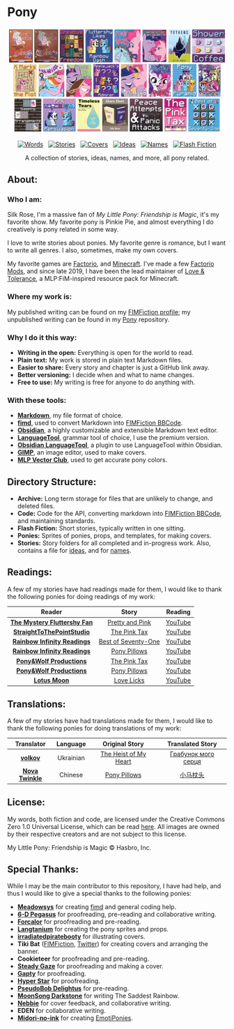 # Pony
![banner]

<p align="center">
	<a href="https://github.com/SilkRose/Pony#statistics" title="GitHub"><img src="https://img.shields.io/badge/dynamic/json?url=https%3A%2F%2Fpony.silkrose.dev%2Fapi%2Fv1%2Fpony.json&query=%24.words&style=flat-square&label=Words&labelColor=%23A46BBD&color=%23CC9CDF" alt="Words"></a>
	&nbsp;
	<a href="https://github.com/SilkRose/Pony/tree/mane/stories" title="GitHub"><img src="https://img.shields.io/badge/dynamic/json?url=https%3A%2F%2Fpony.silkrose.dev%2Fapi%2Fv1%2Fpony.json&query=%24.stories&style=flat-square&label=Stories&labelColor=%23E9D461&color=%23FAF5AB" alt="Stories"></a>
	&nbsp;
	<a href="https://github.com/SilkRose/Pony#statistics" title="GitHub"><img src="https://img.shields.io/badge/dynamic/json?url=https%3A%2F%2Fpony.silkrose.dev%2Fapi%2Fv1%2Fpony.json&query=%24.covers&style=flat-square&label=Covers&labelColor=%23BDC1C2&color=%23EAEEF0" alt="Covers"></a>
	&nbsp;
	<a href="https://github.com/SilkRose/Pony/blob/mane/stories/ideas.md" title="GitHub"><img src="https://img.shields.io/badge/dynamic/json?url=https%3A%2F%2Fpony.silkrose.dev%2Fapi%2Fv1%2Fpony.json&query=%24.ideas&style=flat-square&label=Ideas&labelColor=%23E880B0&color=%23F5B7D0" alt="Ideas"></a>
	&nbsp;
	<a href="https://github.com/SilkRose/Pony/blob/mane/stories/names.md" title="GitHub"><img src="https://img.shields.io/badge/dynamic/json?url=https%3A%2F%2Fpony.silkrose.dev%2Fapi%2Fv1%2Fpony.json&query=%24.names&style=flat-square&label=Names&labelColor=%23EF6F2F&color=%23FABA62" alt="Names"></a>
	&nbsp;
	<a href="https://github.com/SilkRose/Pony/tree/mane/flash-fiction" title="GitHub"><img src="https://img.shields.io/badge/dynamic/json?url=https%3A%2F%2Fpony.silkrose.dev%2Fapi%2Fv1%2Fpony.json&query=%24.flash_fiction&style=flat-square&label=Flash%20Fiction&labelColor=%236BABDA&color=%239BDBF5" alt="Flash Fiction"></a>
</p>

<p align="center">
	A collection of stories, ideas, names, and more, all pony related.
</p>

## About:

### Who I am:
Silk Rose, I'm a massive fan of *My Little Pony: Friendship is Magic*, it's my favorite show. My favorite pony is Pinkie Pie, and almost everything I do creatively is pony related in some way.

I love to write stories about ponies. My favorite genre is romance, but I want to write all genres. I also, sometimes, make my own covers.

My favorite games are [Factorio], and [Minecraft]. I've made a few [Factorio Mods], and since late 2019, I have been the lead maintainer of [Love & Tolerance], a MLP:FiM-inspired resource pack for Minecraft.

### Where my work is:
My published writing can be found on my [FIMFiction profile][Silk Rose FIMFiction]; my unpublished writing can be found in my [Pony] repository.

### Why I do it this way:
- **Writing in the open:** Everything is open for the world to read.
- **Plain text:** My work is stored in plain text Markdown files.
- **Easier to share:** Every story and chapter is just a GitHub link away.
- **Better versioning:** I decide when and what to name changes.
- **Free to use:** My writing is free for anyone to do anything with.

### With these tools:
- **[Markdown]**, my file format of choice.
- **[fimd]**, used to convert Markdown into [FIMFiction BBCode].
- **[Obsidian]**, a highly customizable and extensible Markdown text editor.
- **[LanguageTool]**, grammar tool of choice, I use the premium version.
- **[Obsidian LanguageTool]**, a plugin to use LanguageTool within Obsidian.
- **[GIMP]**, an image editor, used to make covers.
- **[MLP Vector Club]**, used to get accurate pony colors.

## Directory Structure:
- **Archive:** Long term storage for files that are unlikely to change, and deleted files.
- **Code:** Code for the API, converting markdown into [FIMFiction BBCode], and maintaining standards.
- **Flash Fiction:** Short stories, typically written in one sitting.
- **Ponies:** Sprites of ponies, props, and templates, for making covers.
- **Stories:** Story folders for all completed and in-progress work. Also, contains a file for [ideas][Ideas File], and for [names][Names File].

## Readings:
A few of my stories have had readings made for them, I would like to thank the following ponies for doing readings of my work:

| Reader | Story | Reading |
| :---: | :---: | :---: |
| **[The Mystery Fluttershy Fan]** | [Pretty and Pink] | [YouTube][Pretty and Pink reading] |
| **[StraightToThePointStudio]** | [The Pink Tax] | [YouTube][The Pink Tax reading one] |
| **[Rainbow Infinity Readings]** | [Best of Seventy-One] | [YouTube][Best of Seventy-One reading] |
| **[Rainbow Infinity Readings]** | [Pony Pillows] | [YouTube][Pony Pillows reading] |
| **[Pony&Wolf Productions]** | [The Pink Tax] | [YouTube][The Pink Tax reading two] |
| **[Pony&Wolf Productions]** | [Pony Pillows] | [YouTube][Pony Pillows reading two] |
| **[Lotus Moon]** | [Love Licks] | [YouTube][Love Licks reading] |

## Translations:
A few of my stories have had translations made for them, I would like to thank the following ponies for doing translations of my work:

| Translator | Language | Original Story | Translated Story |
| :---: | :---: | :---: | :---: |
| **[volkov]** | Ukrainian | [The Heist of My Heart] | [Грабунок мого серця][The Heist of My Heart Ukrainian] |
| **[Nova Twinkle]** | Chinese | [Pony Pillows] | [小马枕头][Pony Pillows Chinese] |

## License:
My words, both fiction and code, are licensed under the Creative Commons Zero 1.0 Universal License, which can be read [here][license]. All images are owned by their respective creators and are not subject to this license.

My Little Pony: Friendship is Magic © Hasbro, Inc.

## Special Thanks:
While I may be the main contributor to this repository, I have had help, and thus I would like to give a special thanks to the following ponies:

- **[Meadowsys]** for creating [fimd] and general coding help.
- **[6-D Pegasus]** for proofreading, pre-reading and collaborative writing.
- **[Forcalor]** for proofreading and pre-reading.
- **[Langtanium]** for creating the pony sprites and props.
- **[irradiatedpiratebooty]** for illustrating covers.
- **Tiki Bat** ([FIMFiction][Tiki Bat FIMFiction], [Twitter][Tiki Bat Twitter]) for creating covers and arranging the banner.
- **Cookieteer** for proofreading and pre-reading.
- **[Steady Gaze]** for proofreading and making a cover.
- **[Gapty]** for proofreading.
- **[Hyper Star]** for proofreading.
- **[PseudoBob Delightus]** for pre-reading.
- **[MoonSong Darkstone]** for writing The Saddest Rainbow.
- **[Nebbie]** for cover feedback, and collaborative writing.
- **EDEN** for collaborative writing.
- **[Midori-no-ink]** for creating [EmotiPonies].

<!-- Links go below this point. -->
[Pony]: https://github.com/SilkRose/Pony "GitHub"

[fimd]: https://github.com/Meadowsys/fimd "GitHub"
[FIMFiction BBCode]: https://www.fimfiction.net/articles/bbcode "FIMFiction"
[EmotiPonies]: https://www.deviantart.com/midori-no-ink/art/EmotiPonies-209617524 "DeviantArt"

[Silk Rose FIMFiction]: https://www.fimfiction.net/user/237915/Silk+Rose "FIMFiction"

[Love & Tolerance]: https://love-tolerance.com/ "Love & Tolerance"

[Factorio]: https://www.factorio.com/ "Factorio"
[Factorio Mods]: https://mods.factorio.com/user/SilkRose "Factorio Mods"
[Minecraft]: https://www.minecraft.net/ "Minecraft"

[Markdown]: https://www.markdownguide.org/ "Markdown Guide"
[Obsidian]: https://obsidian.md/ "Obsidian"
[LanguageTool]: https://languagetool.org/ "LanguageTool"
[Obsidian LanguageTool]: https://github.com/Clemens-E/obsidian-languagetool-plugin "GitHub"
[GIMP]: https://www.gimp.org/ "GIMP"
[MLP Vector Club]: https://mlpvector.club/ "MLP Vector Club"

[license]: ./LICENSE.md
[Ideas File]: ./stories/ideas.md
[Names File]: ./stories/names.md

[Meadowsys]: https://github.com/Meadowsys "GitHub"
[6-D Pegasus]: https://www.fimfiction.net/user/293755/6-D+Pegasus "FIMFiction"
[Forcalor]: https://www.fimfiction.net/user/564657/Forcalor "FIMFiction"
[Langtanium]: https://github.com/Langtanium "GitHub"
[irradiatedpiratebooty]: https://irradiatedpiratebooty.tumblr.com/ "Tumblr"
[Tiki Bat FIMFiction]: https://www.fimfiction.net/user/218083/Tiki+Bat "FIMFiction"
[Tiki Bat Twitter]: https://twitter.com/TikiBat "Twitter"
[Steady Gaze]: https://www.fimfiction.net/user/481974/Steady+Gaze "FIMFiction"
[Gapty]: https://www.fimfiction.net/user/493938/gapty "FIMFiction"
[Hyper Star]: https://www.fimfiction.net/user/622256/Hyper+Star "FIMFiction"
[PseudoBob Delightus]: https://www.fimfiction.net/user/12771/PseudoBob+Delightus "FIMFiction"
[MoonSong Darkstone]: https://www.fimfiction.net/user/612265/MoonSong+Darkstone "FIMFiction"
[Nebbie]: https://www.fimfiction.net/user/35109/Nebbie "FIMFiction"
[Midori-no-ink]: https://www.deviantart.com/midori-no-ink "DeviantArt"

[The Mystery Fluttershy Fan]: https://www.fimfiction.net/user/15759/The+Mystery+Fluttershy+Fan "FIMFiction"
[StraightToThePointStudio]: https://www.youtube.com/@StraightToThePointStudio "YouTube"
[Rainbow Infinity Readings]: https://www.youtube.com/channel/UC_iFUISpI08ALO1DiwFbWHw "YouTube"
[Pony&Wolf Productions]: https://www.youtube.com/@PonyWolfProductions "Youtube"
[Lotus Moon]: https://www.youtube.com/@LotusMoon "YouTube"

[Pretty and Pink reading]: https://www.youtube.com/watch?v=haVP8dKX_Mg "YouTube"
[The Pink Tax reading one]: https://www.youtube.com/watch?v=6DTLq1e9NXk "YouTube"
[Best of Seventy-One reading]: https://www.youtube.com/watch?v=O7hpeDvzCaM "Youtube"
[Pony Pillows reading]: https://www.youtube.com/watch?v=O7dc4uZj3xY "YouTube"
[The Pink Tax reading two]: https://www.youtube.com/watch?v=Nouf1_Sbysc "YouTube"
[Pony Pillows reading two]: https://www.youtube.com/watch?v=HAcBB6HbQ7k "YouTube"
[Love Licks reading]: https://www.youtube.com/watch?v=hP5idtWADfk "YouTube"

[volkov]: https://www.fimfiction.net/user/595939/volkov "FIMFiction"
[Nova Twinkle]: https://www.fimfiction.net/user/298151/Nova+Twinkle "FIMFiction"

[The Heist of My Heart Ukrainian]: https://github.com/Vovkiv/The_Heist_of_My_Heart-ukr "GitHub"
[Pony Pillows Chinese]: https://fimtale.com/t/57065 "FimTale"

[Pony Pillows]: https://www.fimfiction.net/story/541813/pony-pillows "FIMFiction"
[Best of Seventy-One]: https://www.fimfiction.net/story/540748/best-of-seventy-one "FIMFiction"
[The Pink Tax]: https://www.fimfiction.net/story/539422/the-pink-tax "FIMFiction"
[The Heist of My Heart]: https://www.fimfiction.net/story/538410/the-heist-of-my-heart "FIMFiction"
[Pretty and Pink]: https://www.fimfiction.net/story/432210/pretty-and-pink "FIMFiction"
[Love Licks]: https://www.fimfiction.net/story/540399/love-licks "FIMFiction"

[banner]: ./archive/promotions/banner-01/banner-01-1-small-transparent.png
